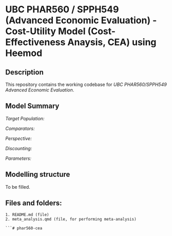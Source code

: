 # UBC PHAR560 / SPPH549 (Advanced Economic Evaluation) - Cost-Utility Model (Cost-Effectiveness Anaysis, CEA) using Heemod
## Description

This repository contains the working codebase for  *UBC PHAR560/SPPH549 Advanced Economic Evaluation*.

## Model Summary

*Target Population:*

*Comparators:*

*Perspective:*

*Discounting:*

*Parameters:*

## Modelling structure

To be filled.

## Files and folders:
```
1. README.md (file)
2. meta_analysis.qmd (file, for performing meta-analysis)

```# phar560-cea
